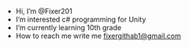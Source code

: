 -  Hi, I’m @Fixer201
-  I’m interested c# programming for Unity
-  I’m currently learning 10th grade
- How to reach me write me fixergithab1@gmail.com
